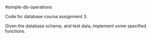 #simple-db-operations

Code for database course assignment 3.

Given the database schema, and test data, implement some specified functions.